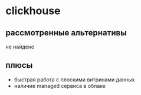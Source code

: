 # clickhouse

## рассмотренные альтернативы

не найдено

## плюсы
 * быстрая работа с плоскими витринами данных
 * наличие managed сервиса в облаке
